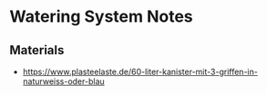 # Watering System Notes


## Materials

- https://www.plasteelaste.de/60-liter-kanister-mit-3-griffen-in-naturweiss-oder-blau

